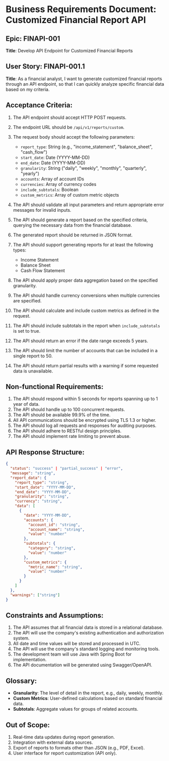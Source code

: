 # Business Requirements Document: Customized Financial Report API

## Epic: FINAPI-001
**Title**: Develop API Endpoint for Customized Financial Reports

## User Story: FINAPI-001.1
**Title**: As a financial analyst, I want to generate customized financial reports through an API endpoint, so that I can quickly analyze specific financial data based on my criteria.

## Acceptance Criteria:

1. The API endpoint should accept HTTP POST requests.
2. The endpoint URL should be `/api/v1/reports/custom`.
3. The request body should accept the following parameters:
   - `report_type`: String (e.g., "income_statement", "balance_sheet", "cash_flow")
   - `start_date`: Date (YYYY-MM-DD)
   - `end_date`: Date (YYYY-MM-DD)
   - `granularity`: String ("daily", "weekly", "monthly", "quarterly", "yearly")
   - `accounts`: Array of account IDs
   - `currencies`: Array of currency codes
   - `include_subtotals`: Boolean
   - `custom_metrics`: Array of custom metric objects

4. The API should validate all input parameters and return appropriate error messages for invalid inputs.
5. The API should generate a report based on the specified criteria, querying the necessary data from the financial database.
6. The generated report should be returned in JSON format.
7. The API should support generating reports for at least the following types:
   - Income Statement
   - Balance Sheet
   - Cash Flow Statement

8. The API should apply proper data aggregation based on the specified granularity.
9. The API should handle currency conversions when multiple currencies are specified.
10. The API should calculate and include custom metrics as defined in the request.
11. The API should include subtotals in the report when `include_subtotals` is set to true.
12. The API should return an error if the date range exceeds 5 years.
13. The API should limit the number of accounts that can be included in a single report to 50.
14. The API should return partial results with a warning if some requested data is unavailable.

## Non-functional Requirements:

1. The API should respond within 5 seconds for reports spanning up to 1 year of data.
2. The API should handle up to 100 concurrent requests.
3. The API should be available 99.9% of the time.
4. All API communications should be encrypted using TLS 1.3 or higher.
5. The API should log all requests and responses for auditing purposes.
6. The API should adhere to RESTful design principles.
7. The API should implement rate limiting to prevent abuse.

## API Response Structure:

```json
{
  "status": "success" | "partial_success" | "error",
  "message": "string",
  "report_data": {
    "report_type": "string",
    "start_date": "YYYY-MM-DD",
    "end_date": "YYYY-MM-DD",
    "granularity": "string",
    "currency": "string",
    "data": [
      {
        "date": "YYYY-MM-DD",
        "accounts": {
          "account_id": "string",
          "account_name": "string",
          "value": "number"
        },
        "subtotals": {
          "category": "string",
          "value": "number"
        },
        "custom_metrics": {
          "metric_name": "string",
          "value": "number"
        }
      }
    ]
  },
  "warnings": ["string"]
}
```

## Constraints and Assumptions:

1. The API assumes that all financial data is stored in a relational database.
2. The API will use the company's existing authentication and authorization system.
3. All date and time values will be stored and processed in UTC.
4. The API will use the company's standard logging and monitoring tools.
5. The development team will use Java with Spring Boot for implementation.
6. The API documentation will be generated using Swagger/OpenAPI.

## Glossary:

- **Granularity**: The level of detail in the report, e.g., daily, weekly, monthly.
- **Custom Metrics**: User-defined calculations based on standard financial data.
- **Subtotals**: Aggregate values for groups of related accounts.

## Out of Scope:

1. Real-time data updates during report generation.
2. Integration with external data sources.
3. Export of reports to formats other than JSON (e.g., PDF, Excel).
4. User interface for report customization (API only).